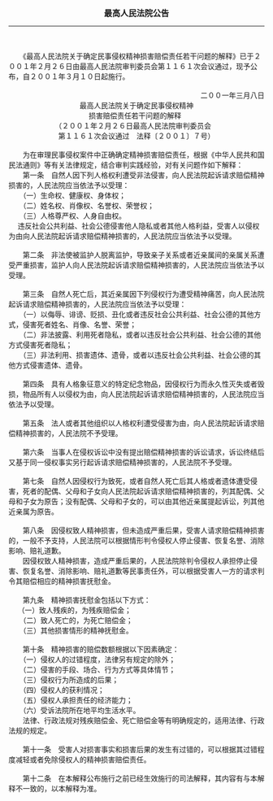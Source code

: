 <div id="div_content"><font color="#760026"></font> <p align="center"><b><font style="font-size:16px;" class="MTitle">最高人民法院公告</font></b></p><hr color="red"><br>
<br>
　　《最高人民法院关于确定民事侵权精神损害赔偿责任若干问题的解释》已于２００１年２月２６日由最高人民法院审判委员会第１１６１次会议通过，现予公布，自２００１年３月１０日起施行。<br>
<br>
　　　　　　　　　　　　　　　　　　　　　　　　　　　二００一年三月八日<br>
　　　　　　　　　　最高人民法院关于确定民事侵权精神<br>
　　　　　　　　　　　 损害赔偿责任若干问题的解释<br>
　　　　　　　（２００１年２月２６日最高人民法院审判委员会<br>
　　　　　　　第１１６１次会议通过　法释〔２００１〕７号）<br>
<br>
　　为在审理民事侵权案件中正确确定精神损害赔偿责任，根据《中华人民共和国民法通则》等有关法律规定，结合审判实践经验，对有关问题作如下解释：<br>
<font class="TiaoNoA">　　第一条</font>　自然人因下列人格权利遭受非法侵害，向人民法院起诉请求赔偿精神损害的，人民法院应当依法予以受理：<br>
　　（一）生命权、健康权、身体权；<br>
　　（二）姓名权、肖像权、名誉权、荣誉权；<br>
　　（三）人格尊严权、人身自由权。<br>
 　 违反社会公共利益、社会公德侵害他人隐私或者其他人格利益，受害人以侵权为由向人民法院起诉请求赔偿精神损害的，人民法院应当依法予以受理。<br>
<br><font class="TiaoNoA">　　第二条</font>　非法使被监护人脱离监护，导致亲子关系或者近亲属间的亲属关系遭受严重损害，监护人向人民法院起诉请求赔偿精神损害的，人民法院应当依法予以受理。<br>
<br><font class="TiaoNoA">　　第三条</font>　自然人死亡后，其近亲属因下列侵权行为遭受精神痛苦，向人民法院起诉请求赔偿精神损害的，人民法院应当依法予以受理：<br>
　　（一）以侮辱、诽谤、贬损、丑化或者违反社会公共利益、社会公德的其他方式，侵害死者姓名、肖像、名誉、荣誉；<br>
　　（二）非法披露、利用死者隐私，或者以违反社会公共利益、社会公德的其他方式侵害死者隐私；<br>
　　（三）非法利用、损害遗体、遗骨，或者以违反社会公共利益、社会公德的其他方式侵害遗体、遗骨。<br>
<br><font class="TiaoNoA">　　第四条</font>　具有人格象征意义的特定纪念物品，因侵权行为而永久性灭失或者毁损，物品所有人以侵权为由，向人民法院起诉请求赔偿精神损害的，人民法院应当依法予以受理。<br>
<br><font class="TiaoNoA">　　第五条</font>　法人或者其他组织以人格权利遭受侵害为由，向人民法院起诉请求赔偿精神损害的，人民法院不予受理。<br>
<br><font class="TiaoNoA">　　第六条</font>　当事人在侵权诉讼中没有提出赔偿精神损害的诉讼请求，诉讼终结后又基于同一侵权事实另行起诉请求赔偿精神损害的，人民法院不予受理。<br>
<br><font class="TiaoNoA">　　第七条</font>　自然人因侵权行为致死，或者自然人死亡后其人格或者遗体遭受侵害，死者的配偶、父母和子女向人民法院起诉请求赔偿精神损害的，列其配偶、父母和子女为原告；没有配偶、父母和子女的，可以由其他近亲属提起诉讼，列其他近亲属为原告。<br>
<br><font class="TiaoNoA">　　第八条</font>　因侵权致人精神损害，但未造成严重后果，受害人请求赔偿精神损害的，一般不予支持，人民法院可以根据情形判令侵权人停止侵害、恢复名誉、消除影响、赔礼道歉。<br>
　　因侵权致人精神损害，造成严重后果的，人民法院除判令侵权人承担停止侵害、恢复名誉、消除影响、赔礼道歉等民事责任外，可以根据受害人一方的请求判令其赔偿相应的精神损害抚慰金。<br>
<br><font class="TiaoNoA">　　第九条</font>　精神损害抚慰金包括以下方式：<br>
 　 （一）致人残疾的，为残疾赔偿金；<br>
　　（二）致人死亡的，为死亡赔偿金；<br>
　　（三）其他损害情形的精神抚慰金。<br>
<br><font class="TiaoNoA">　　第十条</font>　精神损害的赔偿数额根据以下因素确定：<br>
　　（一）侵权人的过错程度，法律另有规定的除外；<br>
　　（二）侵害的手段、场合、行为方式等具体情节；<br>
　　（三）侵权行为所造成的后果；<br>
　　（四）侵权人的获利情况；<br>
　　（五）侵权人承担责任的经济能力；<br>
　　（六）受诉法院所在地平均生活水平。<br>
　　法律、行政法规对残疾赔偿金、死亡赔偿金等有明确规定的，适用法律、行政法规的规定。<br>
<br><font class="TiaoNoA">　　第十一条</font>　受害人对损害事实和损害后果的发生有过错的，可以根据其过错程度减轻或者免除侵权人的精神损害赔偿责任。<br>
<br><font class="TiaoNoA">　　第十二条</font>　在本解释公布施行之前已经生效施行的司法解释，其内容有与本解释不一致的，以本解释为准。<br>
<br><br>
</div>